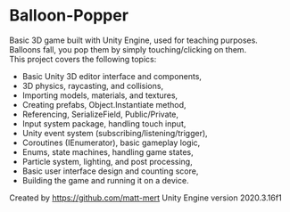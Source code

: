 # Balloon-Popper
Basic 3D game built with Unity Engine, used for teaching purposes.  
Balloons fall, you pop them by simply touching/clicking on them.  
This project covers the following topics:
- Basic Unity 3D editor interface and components,
- 3D physics, raycasting, and collisions,
- Importing models, materials, and textures,
- Creating prefabs, Object.Instantiate method,
- Referencing, SerializeField, Public/Private,
- Input system package, handling touch input,
- Unity event system (subscribing/listening/trigger),
- Coroutines (IEnumerator), basic gameplay logic,
- Enums, state machines, handling game states,
- Particle system, lighting, and post processing,
- Basic user interface design and counting score,
- Building the game and running it on a device.

Created by https://github.com/matt-mert
Unity Engine version 2020.3.16f1
